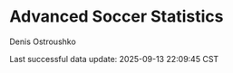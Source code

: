 # Advanced Soccer Statistics
Denis Ostroushko

<!-- gfm -->

Last successful data update: 2025-09-13 22:09:45 CST

